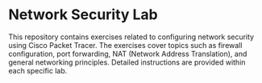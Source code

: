 # Network Security Lab

This repository contains exercises related to configuring network security using Cisco Packet Tracer. The exercises cover topics such as firewall configuration, port forwarding, NAT (Network Address Translation), and general networking principles. Detailed instructions are provided within each specific lab.
